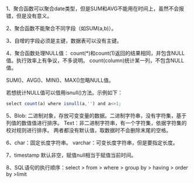 1、聚合函数可以聚合date类型，但是SUM和AVG不能用在时间上，虽然不会报错，但是没有意义。

2、聚合函数不能聚合不同字段（如SUM(a,b)）。

3、自增的字段必须是主键，数据表可以没有主键。

4、聚合函数处理NULL值：
count(*)和count(1)返回的结果相同，并包含NULL值。执行效率上有争议，不多说明。
count(column)统计某一列，不包含NULL值。

SUM()、AVG()、MIN()、MAX()忽略NULL值。

若想统计NULL值可以借用isnull()方法。示例如下：
```js
select count(a) where isnull(a,'') and a<>1;
```

5、Blob: 二进制对象，存放可变变量的数据。二进制字符串，没有字符集，基于列值的数值值进行排序。
   Text：非二进制字符串，有一个字符集，依据字符集的校对规则进行排序。
两者都没有默认值，取数据时不会删除末尾的空格。

6、char：固定长度字符串。
   varchar：可变长度字符串，但是要指定长度。

7、timestamp 默认非空，赋值null相当于赋值当前时间。

8、SQL语句的执行顺序：select > from > where > group by > having > order by >limit
   
   
